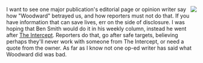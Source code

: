 <img src="http://static.scripting.com/larryKing/images/2013/09/14/allyourbase.gif" border="0" align="right">I want to see one major publication's editorial page or opinion writer say how "Woodward" betrayed us, and how reporters must not do that. If you have information that can save lives, err on the side of disclosure. I was hoping that Ben Smith would do it in his weekly column, instead he went after <a href="https://www.nytimes.com/2020/09/13/business/media/the-intercept-source-reality-winner.html">The Intercept</a>. Reporters do that, go after safe targets, believing perhaps they'll never work with someone from The Intercept, or need a quote from the owner. As far as I know not one op-ed writer has said what Woodward did was bad. 
